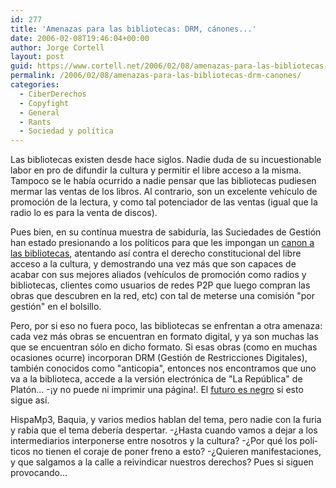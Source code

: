 ```yaml
---
id: 277
title: 'Amenazas para las bibliotecas: DRM, cánones...'
date: 2006-02-08T19:46:04+00:00
author: Jorge Cortell
layout: post
guid: https://www.cortell.net/2006/02/08/amenazas-para-las-bibliotecas-drm-canones/
permalink: /2006/02/08/amenazas-para-las-bibliotecas-drm-canones/
categories:
  - CiberDerechos
  - Copyfight
  - General
  - Rants
  - Sociedad y polí­tica
---
```

Las bibliotecas existen desde hace siglos. Nadie duda de su incuestionable labor en pro de difundir la cultura y permitir el libre acceso a la misma. Tampoco se le habí­a ocurrido a nadie pensar que las bibliotecas pudiesen mermar las ventas de los libros. Al contrario, son un excelente vehí­culo de promoción de la lectura, y como tal potenciador de las ventas (igual que la radio lo es para la venta de discos).

Pues bien, en su contí­nua muestra de sabidurí­a, las Suciedades de Gestión han estado presionando a los polí­ticos para que les impongan un [canon a las bibliotecas](https://www.hispamp3.com/noticias/noticia.php?noticia=20040118095357), atentando así­ contra el derecho constitucional del libre acceso a la cultura, y demostrando una vez más que son capaces de acabar con sus mejores aliados (vehí­culos de promoción como radios y bibliotecas, clientes como usuarios de redes P2P que luego compran las obras que descubren en la red, etc) con tal de meterse una comisión "por gestión" en el bolsillo.

Pero, por si eso no fuera poco, las bibliotecas se enfrentan a otra amenaza: cada vez más obras se encuentran en formato digital, y ya son muchas las que se encuentran sólo en dicho formato. Si esas obras (como en muchas ocasiones ocurre) incorporan DRM (Gestión de Restricciones Digitales), también conocidos como "anticopia", entonces nos encontramos que uno va a la biblioteca, accede a la versión electrónica de "La República" de Platón... -¡y no puede ni imprimir una página!. El [futuro es negro](https://news8.thdo.bbc.co.uk/hi/spanish/science/newsid_4679000/4679964.stm) si esto sigue así­.

HispaMp3, Baquia, y varios medios hablan del tema, pero nadie con la furia y rabia que el tema deberí­a despertar. -¿Hasta cuando vamos a dejar a los intermediarios interponerse entre nosotros y la cultura? -¿Por qué los polí­ticos no tienen el coraje de poner freno a esto? -¿Quieren manifestaciones, y que salgamos a la calle a reivindicar nuestros derechos? Pues si siguen provocando...